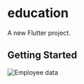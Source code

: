 # education

A new Flutter project.

## Getting Started

![Employee data](assets/readme_images/Screenshot_1705059675.png.png?raw=true "Employee Data title")
<!-- <img src="/assets/readme_images/employee.png" alt="Employee data" title="Employee Data title"> -->